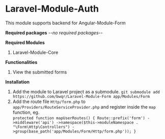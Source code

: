 # Laravel-Module-Auth

This module supports backend for Angular-Module-Form

**Required packages**
*--no required packages--*

**Required Modules**
1. Laravel-Module-Core

**Functionalities**
1. View the submitted forms

**Installation**
1. Add the module to Laravel project as a submodule. 
`git submodule add https://github.com/bwqr/Laravel-Module-Form app/Modules/Form`
2. Add the route file `Http/form.php` to `app/Providers/RouteServiceProvider.php`
 and register inside the `map` function, eg.  
 `
    protected function mapUserRoutes()
    {
        Route::prefix('form')
            ->middleware('api')
            ->namespace($this->moduleNamespace . "\Form\Http\Controllers")
            ->group(base_path('app/Modules/Form/Http/form.php'));
    }
 `
